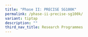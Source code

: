```yaml
---
title: "Phase II: PRECISE SG100K"
permalink: /phase-ii-precise-sg100k/
variant: tiptap
description: ""
third_nav_title: Research Programmes
---
```

<p></p>